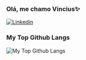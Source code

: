 ### Olá, me chamo Vincius✨

[![Linkedin](https://img.shields.io/badge/LinkedIn-0077B5?style=for-the-badge&logo=linkedin&logoColor=white)](https://www.linkedin.com/in/vinicius-henrique-aaa192203/)




### My Top Github Langs
![My Top Github Langs](https://github-readme-stats.vercel.app/api/top-langs/?username=anuraghazra&hide_progress=true)
